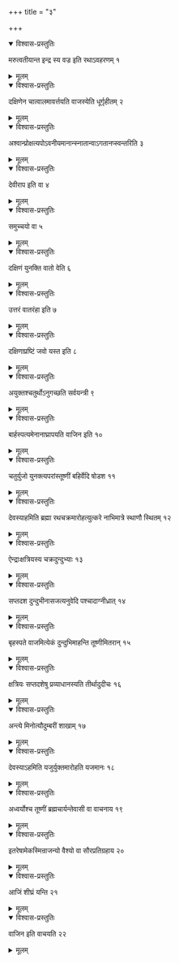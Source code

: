 +++
title = "३"

+++


<details open><summary>विश्वास-प्रस्तुतिः</summary>

मरुत्वतीयान्त इन्द्र स्य वज्र इति रथाऽवहरणम् १
</details>

<details><summary>मूलम्</summary>

मरुत्वतीयान्त इन्द्र स्य वज्र इति रथाऽवहरणम् १
</details>


<details open><summary>विश्वास-प्रस्तुतिः</summary>

दक्षिणेन चात्वालमावर्त्तयति वाजस्येति धूर्गृहीतम् २
</details>

<details><summary>मूलम्</summary>

दक्षिणेन चात्वालमावर्त्तयति वाजस्येति धूर्गृहीतम् २
</details>


<details open><summary>विश्वास-प्रस्तुतिः</summary>

अश्वान्प्रोक्षत्यपोऽवनीयमानान्स्नातान्वाऽगतानप्स्वन्तरिति ३
</details>

<details><summary>मूलम्</summary>

अश्वान्प्रोक्षत्यपोऽवनीयमानान्स्नातान्वाऽगतानप्स्वन्तरिति ३
</details>


<details open><summary>विश्वास-प्रस्तुतिः</summary>

 देवीराप इति वा ४
</details>

<details><summary>मूलम्</summary>

 देवीराप इति वा ४
</details>


<details open><summary>विश्वास-प्रस्तुतिः</summary>

समुच्चयो वा ५
</details>

<details><summary>मूलम्</summary>

समुच्चयो वा ५
</details>


<details open><summary>विश्वास-प्रस्तुतिः</summary>

दक्षिणं युनक्ति वातो वेति ६
</details>

<details><summary>मूलम्</summary>

दक्षिणं युनक्ति वातो वेति ६
</details>


<details open><summary>विश्वास-प्रस्तुतिः</summary>

उत्तरं वातरंहा इति ७
</details>

<details><summary>मूलम्</summary>

उत्तरं वातरंहा इति ७
</details>


<details open><summary>विश्वास-प्रस्तुतिः</summary>

दक्षिणाप्रष्टिं जवो यस्त इति ८
</details>

<details><summary>मूलम्</summary>

दक्षिणाप्रष्टिं जवो यस्त इति ८
</details>


<details open><summary>विश्वास-प्रस्तुतिः</summary>

अयुक्तश्चतुर्थोऽनुगच्छति सर्वयन्त्री ९
</details>

<details><summary>मूलम्</summary>

अयुक्तश्चतुर्थोऽनुगच्छति सर्वयन्त्री ९
</details>


<details open><summary>विश्वास-प्रस्तुतिः</summary>

 बार्हस्पत्यमेनानाघ्रापयति वाजिन इति १०
</details>

<details><summary>मूलम्</summary>

 बार्हस्पत्यमेनानाघ्रापयति वाजिन इति १०
</details>


<details open><summary>विश्वास-प्रस्तुतिः</summary>

चतुर्युजो युनक्त्यपरांस्तूष्णीं बहिर्वेदि षोडश ११
</details>

<details><summary>मूलम्</summary>

चतुर्युजो युनक्त्यपरांस्तूष्णीं बहिर्वेदि षोडश ११
</details>


<details open><summary>विश्वास-प्रस्तुतिः</summary>

देवस्याहमिति ब्रह्मा रथचक्रमारोहत्युत्करे नाभिमात्रे स्थाणौ स्थितम् १२
</details>

<details><summary>मूलम्</summary>

देवस्याहमिति ब्रह्मा रथचक्रमारोहत्युत्करे नाभिमात्रे स्थाणौ स्थितम् १२
</details>


<details open><summary>विश्वास-प्रस्तुतिः</summary>

ऐन्द्राःक्षत्रियस्य चक्रदुन्दुभ्याः १३
</details>

<details><summary>मूलम्</summary>

ऐन्द्राःक्षत्रियस्य चक्रदुन्दुभ्याः १३
</details>


<details open><summary>विश्वास-प्रस्तुतिः</summary>

सप्तदश दुन्दुभीनासजत्यनुवेदि पश्चादाग्नीध्रात् १४
</details>

<details><summary>मूलम्</summary>

सप्तदश दुन्दुभीनासजत्यनुवेदि पश्चादाग्नीध्रात् १४
</details>


<details open><summary>विश्वास-प्रस्तुतिः</summary>

बृहस्पते वाजमित्येकं दुन्दुभिमाहन्ति तूष्णीमितरान् १५
</details>

<details><summary>मूलम्</summary>

बृहस्पते वाजमित्येकं दुन्दुभिमाहन्ति तूष्णीमितरान् १५
</details>


<details open><summary>विश्वास-प्रस्तुतिः</summary>

क्षत्रियः सप्तदशेषु प्रव्याधानस्यति तीर्थादुदीचः १६
</details>

<details><summary>मूलम्</summary>

क्षत्रियः सप्तदशेषु प्रव्याधानस्यति तीर्थादुदीचः १६
</details>


<details open><summary>विश्वास-प्रस्तुतिः</summary>

अन्त्ये मिनोत्यौदुम्बरीं शाखाम् १७
</details>

<details><summary>मूलम्</summary>

अन्त्ये मिनोत्यौदुम्बरीं शाखाम् १७
</details>


<details open><summary>विश्वास-प्रस्तुतिः</summary>

देवस्याऽहमिति यजुर्युक्तमारोहति यजमानः १८
</details>

<details><summary>मूलम्</summary>

देवस्याऽहमिति यजुर्युक्तमारोहति यजमानः १८
</details>


<details open><summary>विश्वास-प्रस्तुतिः</summary>

अध्वर्योश्च तूष्णीं ब्रह्मचार्यन्तेवासी वा वाचनाय १९
</details>

<details><summary>मूलम्</summary>

अध्वर्योश्च तूष्णीं ब्रह्मचार्यन्तेवासी वा वाचनाय १९
</details>


<details open><summary>विश्वास-प्रस्तुतिः</summary>

इतरेषामेकस्मिन्राजन्यो वैश्यो वा सौरप्रतिग्रहाय २०
</details>

<details><summary>मूलम्</summary>

इतरेषामेकस्मिन्राजन्यो वैश्यो वा सौरप्रतिग्रहाय २०
</details>


<details open><summary>विश्वास-प्रस्तुतिः</summary>

आजिं शीघ्रं यन्ति २१
</details>

<details><summary>मूलम्</summary>

आजिं शीघ्रं यन्ति २१
</details>


<details open><summary>विश्वास-प्रस्तुतिः</summary>

वाजिन इति वाचयति २२
</details>

<details><summary>मूलम्</summary>

वाजिन इति वाचयति २२
</details>
